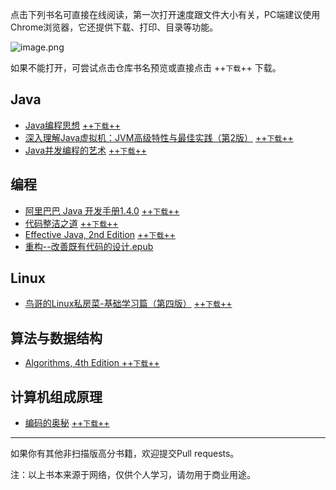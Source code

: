 点击下列书名可直接在线阅读，第一次打开速度跟文件大小有关，PC端建议使用Chrome浏览器，它还提供下载、打印、目录等功能。

![image.png](https://upload-images.jianshu.io/upload_images/5863464-b350642436144387.png?imageMogr2/auto-orient/strip%7CimageView2/2/w/1240)

如果不能打开，可尝试点击仓库书名预览或直接点击 ++`下载`++ 下载。

## Java
* [Java编程思想](https://depp.wang/Java-Book/Java编程思想.pdf) [++`下载`++](https://raw.githubusercontent.com/deppwang/Java-Book/master/Java编程思想.pdf)
* [深入理解Java虚拟机：JVM高级特性与最佳实践（第2版）](https://depp.wang/Java-Book/深入理解Java虚拟机：JVM高级特性与最佳实践（第2版）.pdf) [++`下载`++](https://raw.githubusercontent.com/deppwang/Java-Book/master/深入理解Java虚拟机：JVM高级特性与最佳实践（第2版）.pdf)
* [Java并发编程的艺术](https://depp.wang/Java-Book/Java并发编程的艺术.pdf) [++`下载`++](https://raw.githubusercontent.com/deppwang/Java-Book/master/Java并发编程的艺术.pdf) 

## 编程
* [阿里巴巴 Java 开发手册1.4.0](https://depp.wang/Java-Book/阿里巴巴%20Java%20开发手册1.4.0.pdf)  [++`下载`++](https://raw.githubusercontent.com/deppwang/Java-Book/master/阿里巴巴%20Java%20开发手册1.4.0.pdf) 
* [代码整洁之道](https://depp.wang/Java-Book/代码整洁之道.pdf) [++`下载`++](https://raw.githubusercontent.com/deppwang/Java-Book/master/代码整洁之道.pdf)
* [Effective Java, 2nd Edition](https://depp.wang/Java-Book/Effective%20Java,%202nd%20Edition.pdf) [++`下载`++](https://raw.githubusercontent.com/deppwang/Java-Book/master/Effective%20Java,%202nd%20Edition.pdf) 
* [重构--改善既有代码的设计.epub](https://depp.wang/Java-Book/重构--改善既有代码的设计.epub)

## Linux
* [鸟哥的Linux私房菜-基础学习篇（第四版）](https://depp.wang/Java-Book/鸟哥的Linux私房菜-基础学习篇（第四版）.pdf) [++`下载`++](https://raw.githubusercontent.com/deppwang/Java-Book/master/鸟哥的Linux私房菜-基础学习篇（第四版）.pdf) 

## 算法与数据结构
* [Algorithms, 4th Edition ](https://depp.wang/Java-Book/Algorithms%2C%204th%20Edition.pdf) [++`下载`++](https://raw.githubusercontent.com/deppwang/Java-Book/master/Algorithms%2C%204th%20Edition.pdf) 
<!--![[Algorithms, 4th Edition ](https://depp.wang/Java-Book/Algorithms%2C%204th%20Edition.pdf)](https://upload-images.jianshu.io/upload_images/5863464-c9f91094458414c8.png?imageMogr2/auto-orient/strip%7CimageView2/2/w/1240)-->
## 计算机组成原理
* [编码的奥秘](https://depp.wang/Java-Book/编码的奥秘.pdf) [++`下载`++](https://raw.githubusercontent.com/deppwang/Java-Book/master/编码的奥秘.pdf) 
---
如果你有其他非扫描版高分书籍，欢迎提交Pull requests。

注：以上书本来源于网络，仅供个人学习，请勿用于商业用途。